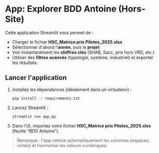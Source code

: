 
# App: Explorer BDD Antoine (Hors-Site)

Cette application Streamlit vous permet de :
- Charger le fichier **HSC_Matrice prix Pilotes_2025.xlsx**
- Sélectionner d'abord l'**année**, puis le **projet**
- Voir instantanément les **chiffres clés** (SHAB, Sacc, prix hors VRD, etc.)
- Utiliser des **filtres avancés** (typologie, système, industriel) et exporter les résultats.

## Lancer l'application
1. Installez les dépendances (idéalement dans un virtualenv) :
   ```bash
   pip install -r requirements.txt
   ```

2. Lancez Streamlit :
   ```bash
   streamlit run app.py
   ```

3. Dans l'UI, importez votre fichier **HSC_Matrice prix Pilotes_2025.xlsx** (feuille "BDD Antoine").

> Remarque : l'app nettoie automatiquement les colonnes (espaces, unités) et harmonise les valeurs numériques.
